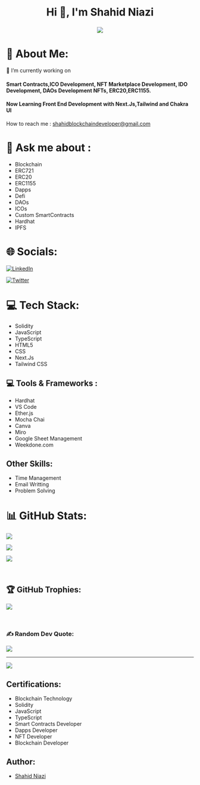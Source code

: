 <h1 align="center">Hi 👋, I'm Shahid Niazi</h1>
<h3 align="center">
  <a href="https://git.io/typing-svg">
    <img src="https://readme-typing-svg.herokuapp.com/?lines=Blockchain%20Developer...;Software%20Engineer...;&center=true&size=24">
  </a>
</h3>

# 💫 About Me:

🌱 I’m currently working on 

#### Smart Contracts,ICO Development, NFT Marketplace Development, IDO Development, DAOs Development NFTs, ERC20,ERC1155.
#### Now Learning Front End Development with Next.Js,Tailwind and Chakra UI 

How to reach me : shahidblockchaindeveloper@gmail.com

# 💬 Ask me about : 
- Blockchain
- ERC721
- ERC20
- ERC1155
- Dapps
- Defi
- DAOs
- ICOs
- Custom SmartContracts
- Hardhat
- IPFS

# 🌐 Socials:
[![LinkedIn](https://img.shields.io/badge/LinkedIn-%230077B5.svg?logo=linkedin&logoColor=white)](https://www.linkedin.com/in/shahidniazi/) 

[![Twitter](https://img.shields.io/twitter/url?style=social&url=https%3A%2F%2Ftwitter.com%2FShahidniazi123)](https://twitter.com/Shahidniazi123)

# 💻 Tech Stack:
- Solidity   
- JavaScript
- TypeScript
- HTML5
- CSS
- Next.Js
- Tailwind CSS

## 💻 Tools & Frameworks :
- Hardhat
- VS Code
- Ether.js
- Mocha Chai
- Canva
- Miro
- Google Sheet Management
- Weekdone.com

## Other Skills:
- Time Management
- Email Writting
- Problem Solving

# 📊 GitHub Stats:

![](https://github-readme-stats.vercel.app/api?username=ShahidAbbasKhan&theme=radical&hide_border=false&include_all_commits=true&count_private=true)

![](https://github-readme-streak-stats.herokuapp.com/?user=ShahidAbbasKhan&theme=radical&hide_border=false)

![](https://github-readme-stats.vercel.app/api/top-langs/?username=ShahidAbbasKhan&theme=radical&hide_border=false&include_all_commits=true&count_private=true&layout=compact)

​

## 🏆 GitHub Trophies:

![](https://github-profile-trophy.vercel.app/?username=ShahidAbbasKhan&theme=radical&no-frame=false&no-bg=false&margin-w=4)

​

### ✍️ Random Dev Quote:

![](https://quotes-github-readme.vercel.app/api?type=vetical&theme=radical)

---
[![](https://visitcount.itsvg.in/api?id=ShahidAbbasKhan&icon=9&color=0)](https://visitcount.itsvg.in)
## Certifications:
- Blockchain Technology
- Solidity 
- JavaScript 
- TypeScript
- Smart Contracts Developer
- Dapps Developer
- NFT Developer
- Blockchain Developer
## Author:

- [Shahid Niazi](https://www.linkedin.com/in/shahidniazi/)

